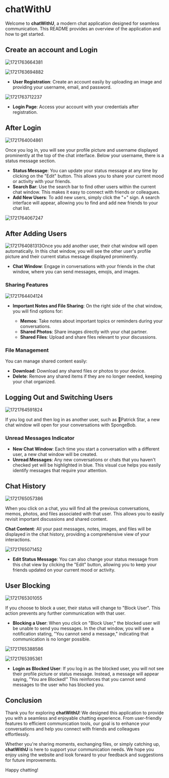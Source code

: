 # chatWithU

Welcome to **chatWithU**, a modern chat application designed for seamless communication. This README provides an overview of the application and how to get started.

## Create an account and Login

![1721763664381](image/README/1721763664381.png)

![1721763694882](image/README/1721763694882.png)

* **User Registration**: Create an account easily by uploading an image and providing your username, email, and password.

![1721763712237](image/README/1721763712237.png)

* **Login Page**: Access your account with your credentials after registration.

## After Login

![1721764004861](image/README/1721764004861.png)

Once you log in, you will see your profile picture and username displayed prominently at the top of the chat interface. Below your username, there is a status message section.

- **Status Message**: You can update your status message at any time by clicking on the "Edit" button. This allows you to share your current mood or activity with your friends.
- **Search Bar**: Use the search bar to find other users within the current chat window. This makes it easy to connect with friends or colleagues.
- **Add New Users**: To add new users, simply click the "+" sign. A search interface will appear, allowing you to find and add new friends to your chat list.

![1721764067247](image/README/1721764067247.png)

## After Adding Users

![1721764081313](https://file+.vscode-resource.vscode-cdn.net/Users/joanne/Documents/GitHub/Chat/image/README/1721764081313.png)Once you add another user, their chat window will open automatically. In this chat window, you will see the other user's profile picture and their current status message displayed prominently.

- **Chat Window**: Engage in conversations with your friends in the chat window, where you can send messages, emojis, and images.

### Sharing Features

![1721764404124](image/README/1721764404124.png)

- **Important Notes and File Sharing**: On the right side of the chat window, you will find options for:

  - **Memos**: Take notes about important topics or reminders during your conversations.
  - **Shared Photos**: Share images directly with your chat partner.
  - **Shared Files**: Upload and share files relevant to your discussions.

### File Management

You can manage shared content easily:

- **Download**: Download any shared files or photos to your device.
- **Delete**: Remove any shared items if they are no longer needed, keeping your chat organized.

## Logging Out and Switching Users

![1721764591824](image/README/1721764591824.png)

If you log out and then log in as another user, such as Patrick Star, a new chat window will open for your conversations with SpongeBob.

### Unread Messages Indicator

- **New Chat Window**: Each time you start a conversation with a different user, a new chat window will be created.
- **Unread Messages**: Any new conversations or chats that you haven't checked yet will be highlighted in blue. This visual cue helps you easily identify messages that require your attention.

## Chat History

![1721765057386](image/README/1721765057386.png)

When you click on a chat, you will find all the previous conversations, memos, photos, and files associated with that user. This allows you to easily revisit important discussions and shared content.

**Chat Content**: All your past messages, notes, images, and files will be displayed in the chat history, providing a comprehensive view of your interactions.

![1721765071452](image/README/1721765071452.png)

* **Edit Status Message**: You can also change your status message from this chat view by clicking the "Edit" button, allowing you to keep your friends updated on your current mood or activity.

## User Blocking

![1721765301055](image/README/1721765301055.png)

If you choose to block a user, their status will change to "Block User". This action prevents any further communication with that user.

* **Blocking a User**: When you click on "Block User," the blocked user will be unable to send you messages. In the chat window, you will see a notification stating, "You cannot send a message," indicating that communication is no longer possible.

![1721765388586](image/README/1721765388586.png)

![1721765395361](image/README/1721765395361.png)

* **Login as Blocked User**: If you log in as the blocked user, you will not see their profile picture or status message. Instead, a message will appear saying, "You are Blocked!" This reinforces that you cannot send messages to the user who has blocked you.

## Conclusion

Thank you for exploring **chatWithU**! We designed this application to provide you with a seamless and enjoyable chatting experience. From user-friendly features to efficient communication tools, our goal is to enhance your conversations and help you connect with friends and colleagues effortlessly.

Whether you're sharing moments, exchanging files, or simply catching up, **chatWithU** is here to support your communication needs. We hope you enjoy using the website and look forward to your feedback and suggestions for future improvements.

Happy chatting!
